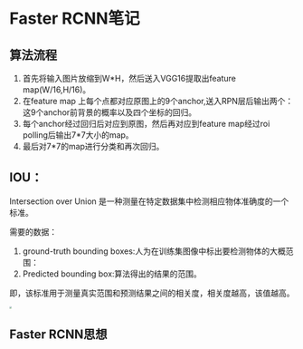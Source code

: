 # Faster RCNN笔记

## 算法流程

1. 首先将输入图片放缩到W*H，然后送入VGG16提取出feature map(W/16,H/16)。
2. 在feature map 上每个点都对应原图上的9个anchor,送入RPN层后输出两个：这9个anchor前背景的概率以及四个坐标的回归。
3. 每个anchor经过回归后对应到原图，然后再对应到feature map经过roi polling后输出7*7大小的map。
4. 最后对7*7的map进行分类和再次回归。



## IOU：

Intersection over Union 是一种测量在特定数据集中检测相应物体准确度的一个标准。

需要的数据：

1. ground-truth bounding boxes:人为在训练集图像中标出要检测物体的大概范围：
2. Predicted bounding box:算法得出的结果的范围。

即，该标准用于测量真实范围和预测结果之间的相关度，相关度越高，该值越高。

<img src="img\IOU.png" style="zoom:25%;" />

## Faster RCNN思想

